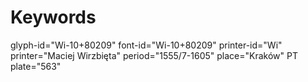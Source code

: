 # Keywords
glyph-id="Wi-10+80209"
font-id="Wi-10+80209"
printer-id="Wi"
printer="Maciej Wirzbięta"
period="1555/7-1605"
place="Kraków"
PT plate="563"
